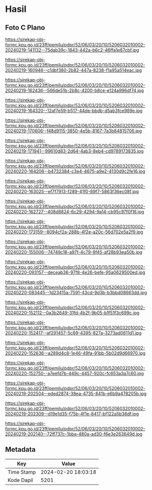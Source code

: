 # Hasil

## Foto C Plano

https://sirekap-obj-formc.kpu.go.id/23ff/pemilu/pdpr/52/06/03/20/10/5206032010002-20240219-141132--75dab39c-1843-442a-b6c2-46ffa1e87cbf.jpg

https://sirekap-obj-formc.kpu.go.id/23ff/pemilu/pdpr/52/06/03/20/10/5206032010002-20240219-160946--c1dbf380-2b82-447a-8238-f1a95a514eac.jpg

https://sirekap-obj-formc.kpu.go.id/23ff/pemilu/pdpr/52/06/03/20/10/5206032010002-20240219-162436--566de51b-2b8c-4200-b8ce-e124a996df74.jpg

https://sirekap-obj-formc.kpu.go.id/23ff/pemilu/pdpr/52/06/03/20/10/5206032010002-20240219-164320--12af7e59-b517-44de-bbdb-d5ab3fce989e.jpg

https://sirekap-obj-formc.kpu.go.id/23ff/pemilu/pdpr/52/06/03/20/10/5206032010002-20240219-170606--f48d9115-3850-4e5b-8167-7a3b84815706.jpg

https://sirekap-obj-formc.kpu.go.id/23ff/pemilu/pdpr/52/06/03/20/10/5206032010002-20240219-171941--99610d83-2d64-4ab3-8eb4-cd9789173835.jpg

https://sirekap-obj-formc.kpu.go.id/23ff/pemilu/pdpr/52/06/03/20/10/5206032010002-20240220-164206--b4732384-c3e4-4675-a9e2-4130d9c2fe16.jpg

https://sirekap-obj-formc.kpu.go.id/23ff/pemilu/pdpr/52/06/03/20/10/5206032010002-20240220-163025--ef7f7913-f289-41f0-89f7-5863f36ec08f.jpg

https://sirekap-obj-formc.kpu.go.id/23ff/pemilu/pdpr/52/06/03/20/10/5206032010002-20240220-162727--408d8824-6c29-4294-9a14-cb95c97f0f16.jpg

https://sirekap-obj-formc.kpu.go.id/23ff/pemilu/pdpr/52/06/03/20/10/5206032010002-20240220-173159--8094cf2a-288b-4f2e-a20c-56d702e5a2f9.jpg

https://sirekap-obj-formc.kpu.go.id/23ff/pemilu/pdpr/52/06/03/20/10/5206032010002-20240220-155006--74749c18-a97f-4c79-9f45-af28b93ea50b.jpg

https://sirekap-obj-formc.kpu.go.id/23ff/pemilu/pdpr/52/06/03/20/10/5206032010002-20240220-093157--deceab36-97f8-4e26-befe-95a0629500ed.jpg

https://sirekap-obj-formc.kpu.go.id/23ff/pemilu/pdpr/52/06/03/20/10/5206032010002-20240220-083445--1d23415a-7591-43cd-9d3b-b3bbd08663dd.jpg

https://sirekap-obj-formc.kpu.go.id/23ff/pemilu/pdpr/52/06/03/20/10/5206032010002-20240220-152112--0a3b2649-31fd-4b2f-9b05-b1f51f3c699c.jpg

https://sirekap-obj-formc.kpu.go.id/23ff/pemilu/pdpr/52/06/03/20/10/5206032010002-20240220-152417--af291457-5c69-4395-827a-3273ad0611d1.jpg

https://sirekap-obj-formc.kpu.go.id/23ff/pemilu/pdpr/52/06/03/20/10/5206032010002-20240220-152636--a289d4c8-1e46-49fa-91bb-5b02d9d66970.jpg

https://sirekap-obj-formc.kpu.go.id/23ff/pemilu/pdpr/52/06/03/20/10/5206032010002-20240220-152750--a7eefd7b-449c-4457-920c-fc653a3a7c60.jpg

https://sirekap-obj-formc.kpu.go.id/23ff/pemilu/pdpr/52/06/03/20/10/5206032010002-20240219-202504--eded2874-38ea-4735-841b-e6b9a478205b.jpg

https://sirekap-obj-formc.kpu.go.id/23ff/pemilu/pdpr/52/06/03/20/10/5206032010002-20240219-202309--d19e1d35-f75b-4f1e-8417-bf122a5b36df.jpg

https://sirekap-obj-formc.kpu.go.id/23ff/pemilu/pdpr/52/06/03/20/10/5206032010002-20240219-202140--72ff737c-1bba-480a-ad30-f6e3e263649d.jpg


## Metadata

| Key        | Value               |
| ---------- | ------------------- |
| Time Stamp | 2024-02-20 18:03:18 |
| Kode Dapil | 5201                |



